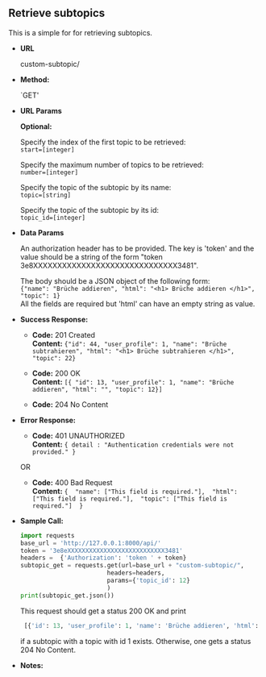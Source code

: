 **Retrieve subtopics**
----
  This is a simple for for retrieving subtopics. 
  
* **URL**

  custom-subtopic/

* **Method:**

  `GET' 
  
*  **URL Params**

     **Optional:** <br>
     
      Specify the index of the first topic to be retrieved: <br>
      `start=[integer]`
       
      Specify the maximum number of topics to be retrieved:  <br>
      `number=[integer]`
       
      Specify the topic of the subtopic by its name: <br>
      `topic=[string]`
       
      Specify the topic of the subtopic by its id: <br>
      `topic_id=[integer]`
        
  
* **Data Params**

    An authorization header has to be provided. The key is 'token' 
    and the value should be a string of the form "token 3e8XXXXXXXXXXXXXXXXXXXXXXXXXXXXXX3481". 
    
    The body should be a JSON object of the following form: <br>
    `{"name": "Brüche addieren", "html": "<h1> Brüche addieren </h1>", "topic": 1}` <br>
    All the fields are required but 'html' can have an empty string as value.
    
    
* **Success Response:**

  * **Code:** 201 Created <br />
    **Content:** `{"id": 44, "user_profile": 1, "name": "Brüche subtrahieren", "html": "<h1> Brüche subtrahieren </h1>",
     "topic": 22}`
    
  * **Code:** 200 OK <br />
    **Content:** `[{ "id": 13, "user_profile": 1, "name": "Brüche addieren", "html": "", "topic": 12}]`
                  
  * **Code:** 204 No Content <br />
 
* **Error Response:**

  * **Code:** 401 UNAUTHORIZED <br />
    **Content:** `{ detail : "Authentication credentials were not provided." }`

  OR

  * **Code:** 400 Bad Request <br />
    **Content:** `{ 
                      "name": ["This field is required."], 
                      "html": ["This field is required."], 
                      "topic": ["This field is required."] 
                  }`

* **Sample Call:**

    ```python
    import requests
    base_url = 'http://127.0.0.1:8000/api/'
    token = '3e8eXXXXXXXXXXXXXXXXXXXXXXXXXXX3481'
    headers =  {'Authorization': 'token ' + token}
    subtopic_get = requests.get(url=base_url + "custom-subtopic/", 
                            headers=headers, 
                            params={'topic_id': 12}
                            )
    print(subtopic_get.json())
     ``` 
     
     This request should get a status 200 OK and print
     ```python
      [{'id': 13, 'user_profile': 1, 'name': 'Brüche addieren', 'html': '', 'topic': 12}]     
     ```
     if a subtopic with a topic with id 1 exists. Otherwise, one gets a status 204 No Content. 
    
* **Notes:**

   
